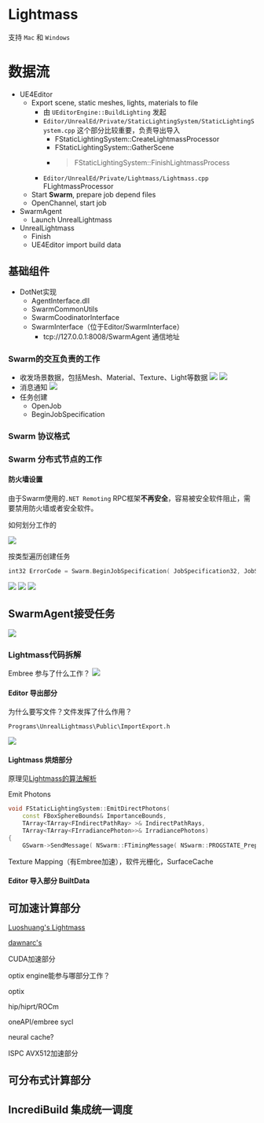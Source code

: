 Lightmass
===

支持 `Mac` 和 `Windows`

# 数据流

* UE4Editor
    * Export scene, static meshes, lights, materials to file
        * 由 `UEditorEngine::BuildLighting` 发起
        * `Editor/UnrealEd/Private/StaticLightingSystem/StaticLightingSystem.cpp` 这个部分比较重要，负责导出导入
            * FStaticLightingSystem::CreateLightmassProcessor
            * FStaticLightingSystem::GatherScene
            * > FStaticLightingSystem::FinishLightmassProcess
        * `Editor/UnrealEd/Private/Lightmass/Lightmass.cpp` FLightmassProcessor 
    * Start **Swarm**, prepare job depend files
    * OpenChannel, start job
* SwarmAgent
    * Launch UnrealLightmass
* UnrealLightmass
    * Finish
    * UE4Editor import build data

## 基础组件

* DotNet实现
    * AgentInterface.dll
    * SwarmCommonUtils
    * SwarmCoodinatorInterface
    * SwarmInterface（位于Editor/SwarmInterface）
        * tcp://127.0.0.1:8008/SwarmAgent 通信地址

### Swarm的交互负责的工作

* 收发场景数据，包括Mesh、Material、Texture、Light等数据
    ![](images/lightmass.png)
    ![](images/lightmass_swarm_read.png)
* 消息通知
    ![](images/lightmass_swarm_message.png)
* 任务创建
    * OpenJob
    * BeginJobSpecification


### Swarm 协议格式

### Swarm 分布式节点的工作

#### 防火墙设置

由于Swarm使用的`.NET Remoting` RPC框架**不再安全**，容易被安全软件阻止，需要禁用防火墙或者安全软件。

如何划分工作的

![](images/lightmass_begin_run.png)

按类型遍历创建任务

```cpp
int32 ErrorCode = Swarm.BeginJobSpecification( JobSpecification32, JobSpecification64 ); 通过它创建各种子任务（Task）
```

![](images/lightmass_begin_run.png)
![](images/lightmass_swarm_tasks0.png)
![](images/lightmass_swarm_tasks1.png)

## SwarmAgent接受任务

![](images/lightmass_swarm_add_task.png)

### Lightmass代码拆解

Embree 参与了什么工作？
![](images/lightmass_embree.png)

#### Editor 导出部分

为什么要写文件？文件发挥了什么作用？

`Programs\UnrealLightmass\Public\ImportExport.h`

![](images/lightmass_exporter.png)

#### Lightmass 烘焙部分

原理见[Lightmass的算法解析](light_mass_photon_mapping.md)

Emit Photons
```cpp
void FStaticLightingSystem::EmitDirectPhotons(
	const FBoxSphereBounds& ImportanceBounds, 
	TArray<TArray<FIndirectPathRay> >& IndirectPathRays,
	TArray<TArray<FIrradiancePhoton>>& IrradiancePhotons)
{
	GSwarm->SendMessage( NSwarm::FTimingMessage( NSwarm::PROGSTATE_Preparing0, 0 ) );
```

Texture Mapping（有Embree加速），软件光栅化，SurfaceCache



#### Editor 导入部分 BuiltData

## 可加速计算部分

[Luoshuang's Lightmass](https://github.com/AlanIWBFT/UnrealEngine/blob/GPULightmass-4.22.0-release/Engine/Source/Programs/UnrealLightmass/Private/Lighting/GPULightmass.cpp)

[dawnarc's](https://github.com/dawnarc/GPULightmass/tree/master/EngineModification-SourceBuildOnly-4.22.0)


CUDA加速部分

optix engine能参与哪部分工作？

optix

hip/hiprt/ROCm

oneAPI/embree sycl

neural cache?

ISPC AVX512加速部分

## 可分布式计算部分

## IncrediBuild 集成统一调度